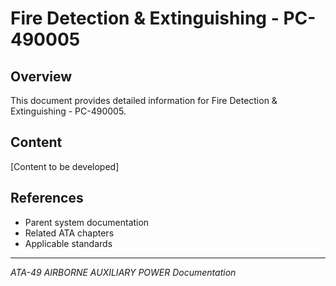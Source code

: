 # Fire Detection & Extinguishing - PC-490005

## Overview

This document provides detailed information for Fire Detection & Extinguishing - PC-490005.

## Content

[Content to be developed]

## References

- Parent system documentation
- Related ATA chapters
- Applicable standards

---

*ATA-49 AIRBORNE AUXILIARY POWER Documentation*
